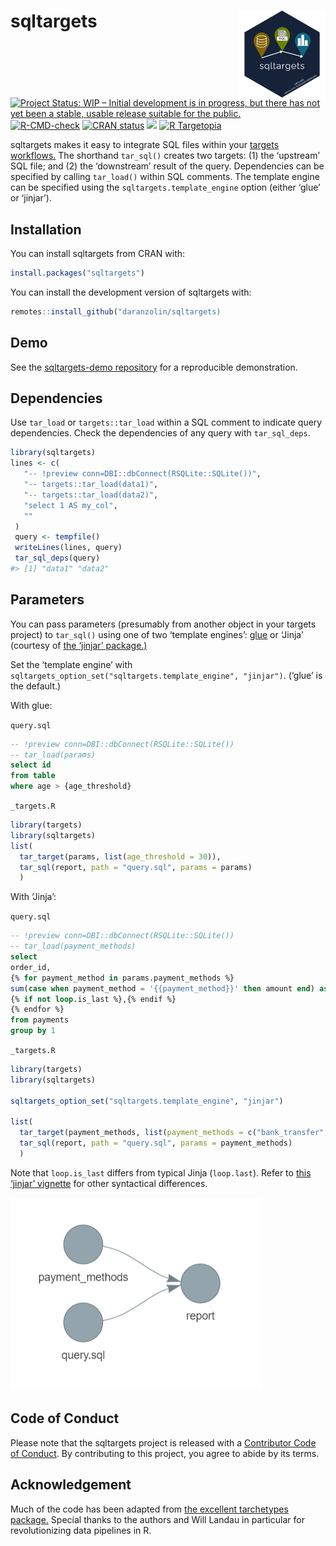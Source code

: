 
<!-- README.md is generated from README.Rmd. Please edit that file -->

# sqltargets <img src='man/figures/logo.png' align="right" height="139" />

<!-- badges: start -->

[![Project Status: WIP – Initial development is in progress, but there
has not yet been a stable, usable release suitable for the
public.](https://www.repostatus.org/badges/latest/wip.svg)](https://www.repostatus.org/#wip)
[![R-CMD-check](https://github.com/daranzolin/sqltargets/actions/workflows/R-CMD-check.yaml/badge.svg)](https://github.com/daranzolin/sqltargets/actions/workflows/R-CMD-check.yaml)
[![CRAN
status](https://www.r-pkg.org/badges/version/sqltargets)](https://CRAN.R-project.org/package=sqltargets)
[![](https://cranlogs.r-pkg.org/badges/sqltargets)](https://cran.r-project.org/package=sqltargets)
[![R
Targetopia](https://img.shields.io/badge/R_Targetopia-member-blue?style=flat&labelColor=gray)](https://wlandau.github.io/targetopia/)

<!-- badges: end -->

sqltargets makes it easy to integrate SQL files within your [targets
workflows.](https://github.com/ropensci/targets) The shorthand
`tar_sql()` creates two targets: (1) the ‘upstream’ SQL file; and (2)
the ‘downstream’ result of the query. Dependencies can be specified by
calling `tar_load()` within SQL comments. The template engine can be
specified using the `sqltargets.template_engine` option (either ‘glue’
or ‘jinjar’).

## Installation

You can install sqltargets from CRAN with:

``` r
install.packages("sqltargets")
```

You can install the development version of sqltargets with:

``` r
remotes::install_github("daranzolin/sqltargets)
```

## Demo

See the [sqltargets-demo
repository](https://github.com/daranzolin/sqltargets-demo) for a
reproducible demonstration.

## Dependencies

Use `tar_load` or `targets::tar_load` within a SQL comment to indicate
query dependencies. Check the dependencies of any query with
`tar_sql_deps`.

``` r
library(sqltargets)
lines <- c(
   "-- !preview conn=DBI::dbConnect(RSQLite::SQLite())",
   "-- targets::tar_load(data1)",
   "-- targets::tar_load(data2)",
   "select 1 AS my_col",
   ""
 )
 query <- tempfile()
 writeLines(lines, query)
 tar_sql_deps(query)
#> [1] "data1" "data2"
```

## Parameters

You can pass parameters (presumably from another object in your targets
project) to `tar_sql()` using one of two ‘template engines’:
[glue](https://github.com/tidyverse/glue) or ‘Jinja’ (courtesy of [the
‘jinjar’ package.)](https://github.com/davidchall/jinjar)

Set the ‘template engine’ with
`sqltargets_option_set("sqltargets.template_engine", "jinjar")`. (‘glue’
is the default.)

With glue:

`query.sql`

``` sql
-- !preview conn=DBI::dbConnect(RSQLite::SQLite())
-- tar_load(params)
select id
from table
where age > {age_threshold}
```

`_targets.R`

``` r
library(targets)
library(sqltargets)
list(
  tar_target(params, list(age_threshold = 30)),
  tar_sql(report, path = "query.sql", params = params)
  )
```

With ‘Jinja’:

`query.sql`

``` sql
-- !preview conn=DBI::dbConnect(RSQLite::SQLite())
-- tar_load(payment_methods)
select
order_id,
{% for payment_method in params.payment_methods %}
sum(case when payment_method = '{{payment_method}}' then amount end) as {{payment_method}}_amount
{% if not loop.is_last %},{% endif %}
{% endfor %}
from payments
group by 1
```

`_targets.R`

``` r
library(targets)
library(sqltargets)

sqltargets_option_set("sqltargets.template_engine", "jinjar")

list(
  tar_target(payment_methods, list(payment_methods = c("bank_transfer", "credit_card", "gift_card"))),
  tar_sql(report, path = "query.sql", params = payment_methods)
  )
```

Note that `loop.is_last` differs from typical Jinja (`loop.last`). Refer
to [this ‘jinjar’
vignette](https://davidchall.github.io/jinjar/articles/template-syntax.html)
for other syntactical differences.

![](inst/tar_glimpse.png)

## Code of Conduct

Please note that the sqltargets project is released with a [Contributor
Code of
Conduct](https://contributor-covenant.org/version/2/1/CODE_OF_CONDUCT.html).
By contributing to this project, you agree to abide by its terms.

## Acknowledgement

Much of the code has been adapted from [the excellent tarchetypes
package.](https://github.com/ropensci/tarchetypes) Special thanks to the
authors and Will Landau in particular for revolutionizing data pipelines
in R.
